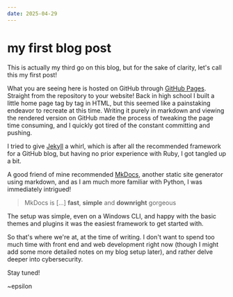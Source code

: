 ```yaml
---
date: 2025-04-29
---
```

# my first blog post

This is actually my third go on this blog, but for the sake of clarity, let's call this my first post!

What you are seeing here is hosted on GitHub through [GitHub Pages](https://pages.github.com/). Straight from the repository to your website! 
Back in high school I built a little home page tag by tag in HTML, but this seemed like a painstaking endeavor to recreate at this time. Writing it purely in markdown and viewing the rendered version on GitHub made the process of tweaking the page time consuming, and I quickly got tired of the constant committing and pushing.

I tried to give [Jekyll](https://jekyllrb.com/) a whirl, which is after all the recommended framework for a GitHub blog, but having no prior experience with Ruby, I got tangled up a bit.

A good friend of mine recommended [MkDocs](https://www.mkdocs.org/), another static site generator using markdown, and as I am much more familiar with Python, I was immediately intrigued! 

> MkDocs is [...] **fast**, **simple** and **downright** gorgeous

The setup was simple, even on a Windows CLI, and happy with the basic themes and plugins it was the easiest framework to get started with.

So that's where we're at, at the time of writing. I don't want to spend too much time with front end and web development right now (though I might add some more detailed notes on my blog setup later), and rather delve deeper into cybersecurity.

Stay tuned!

~epsilon